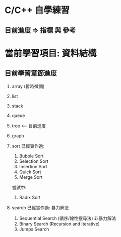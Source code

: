 # C/C++ 自學練習

## 目前進度  =>  指標 與 參考

# 當前學習項目: 資料結構
## 目前學習章節進度
  1. array (暫時微調)
  2. list
  3. stack
  4. queue
  5. tree <-- 目前進度
  6. graph
  7. sort
      已經實作過:
        1. Bubble Sort
        2. Selection Sort
        3. Insertion Sort
        4. Quick Sort
        5. Merge Sort

      嘗試中:
        1. Radix Sort
        
  8. search
      已經實作過:
        暴力解法
        1. Sequential Search (循序/線性搜尋法)
        非暴力解法
        2. Binary Search (Recursion and Iterative)
        3. Jumps Search
